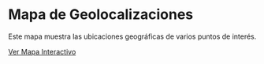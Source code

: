 # Mapa de Geolocalizaciones

Este mapa muestra las ubicaciones geográficas de varios puntos de interés.

[Ver Mapa Interactivo](https://dimonet78.github.io/TD2_Maps/)
